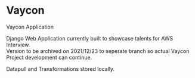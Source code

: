 # Vaycon
Vaycon Application

Django Web Application currently built to showcase talents for AWS Interview.  
Version to be archived on 2021/12/23 to seperate branch so actual Vaycon Project development can continue. 

Datapull and Transformations stored locally.
